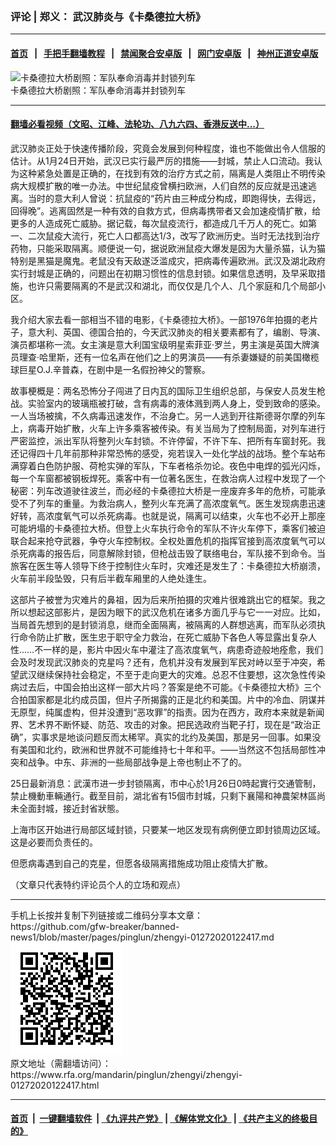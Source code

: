 ### 评论 | 郑义： 武汉肺炎与《卡桑德拉大桥》
------------------------

#### [首页](https://github.com/gfw-breaker/banned-news1/blob/master/README.md) &nbsp;&nbsp;|&nbsp;&nbsp; [手把手翻墙教程](https://github.com/gfw-breaker/guides/wiki) &nbsp;&nbsp;|&nbsp;&nbsp; [禁闻聚合安卓版](https://github.com/gfw-breaker/bn-android) &nbsp;&nbsp;|&nbsp;&nbsp; [网门安卓版](https://github.com/oGate2/oGate) &nbsp;&nbsp;|&nbsp;&nbsp; [神州正道安卓版](https://github.com/SzzdOgate/update) 



<div id="headerimg">
 <img alt="卡桑德拉大桥剧照：军队奉命消毒并封锁列车" src="https://www.rfa.org/mandarin/pinglun/zhengyi/zhengyi-01272020122417.html/Untitled-1.jpg/image" title="卡桑德拉大桥剧照：军队奉命消毒并封锁列车"/>
 <div id="headerimgcontents">
  <div id="headerimgcaption">
   <span>
    卡桑德拉大桥剧照：军队奉命消毒并封锁列车
   </span>
   <!-- zoomattribute -->
  </div>
  <!-- headerimgcaption -->
 </div>
 <!-- headerimagecontents -->
</div>

<hr/>


#### [翻墙必看视频（文昭、江峰、法轮功、八九六四、香港反送中...）](https://github.com/gfw-breaker/banned-news1/blob/master/pages/link3.md)

<div id="storytext">
 <div>
  <div class="slot_header">
  </div>
 </div>
 <p>
  武汉肺炎正处于快速传播阶段，究竟会发展到何种程度，谁也不能做出令人信服的估计。从1月24日开始，武汉已实行最严厉的措施——封城，禁止人口流动。我认为这种紧急处置是正确的，在找到有效的治疗方式之前，隔离是人类阻止不明传染病大规模扩散的唯一办法。中世纪鼠疫曾横扫欧洲，人们自然的反应就是迅速逃离。当时的意大利人曾说：抗鼠疫的“药片由三种成分构成，即跑得快，去得远，回得晚”。逃离固然是一种有效的自救方式，但病毒携带者又会加速疫情扩散，给更多的人造成死亡威胁。据记载，每次鼠疫流行，都造成几千万人的死亡。如第一、二次鼠疫大流行，死亡人口都高达1/3，改写了欧洲历史。当时无法找到治疗药物，只能采取隔离。顺便说一句，据说欧洲鼠疫大爆发是因为大量杀猫，认为猫特别是黑猫是魔鬼。老鼠没有天敌遂泛滥成灾，把病毒传遍欧洲。武汉及湖北政府实行封城是正确的，问题出在初期习惯性的信息封锁。如果信息透明，及早采取措施，也许只需要隔离的不是武汉和湖北，而仅仅是几个人、几个家庭和几个局部小区。
 </p>
 <p>
  我介绍大家去看一部相当不错的电影，《卡桑德拉大桥》。一部1976年拍摄的老片子，意大利、英国、德国合拍的，今天武汉肺炎的相关要素都有了，编剧、导演、演员都堪称一流。女主演是意大利国宝级明星索菲亚·罗兰，男主演是英国大牌演员理查·哈里斯，还有一位名声在他们之上的男演员——有杀妻嫌疑的前美国橄榄球巨星O.J.辛普森，在剧中是一名假扮神父的警察。
 </p>
 <p>
  <i>
  </i>
 </p>
 <p>
  故事梗概是：两名恐怖分子闯进了日内瓦的国际卫生组织总部，与保安人员发生枪战。实验室内的玻璃瓶被打破，含有病毒的液体溅到两人身上，受到致命的感染。一人当场被擒，不久病毒迅速发作，不治身亡。另一人逃到开往斯德哥尔摩的列车上，病毒开始扩散，火车上许多乘客被传染。有关当局为了控制局面，对列车进行严密监控，派出军队将整列火车封锁。不许停留，不许下车、把所有车窗封死。我还记得四十几年前那种非常恐怖的感受，宛若误入一处化学战的战场。整个车站布满穿着白色防护服、荷枪实弹的军队，下车者格杀勿论。夜色中电焊的弧光闪烁，每一个车窗都被钢板焊死。乘客中有一位著名医生，在救治病人过程中发现了一个秘密：列车改道驶往波兰，而必经的卡桑德拉大桥是一座废弃多年的危桥，可能承受不了列车的重量。为救治病人，整列火车充满了高浓度氧气。医生发现病患迅速好转，高浓度氧气可以杀死病毒。也就是说，隔离可以结束，火车也不必开上那座可能坍塌的卡桑德拉大桥。但登上火车执行命令的军队不许火车停下，乘客们被迫联合起来抢夺武器，争夺火车控制权。全权处置危机的指挥官接到高浓度氧气可以杀死病毒的报告后，同意解除封锁，但枪战击毁了联络电台，军队接不到命令。当旅客在医生等人领导下终于控制住火车时，灾难还是发生了：卡桑德拉大桥崩溃，火车前半段坠毁，只有后半截车厢里的人绝处逢生。
 </p>
 <p>
  这部片子被誉为灾难片的鼻祖，因为后来所拍摄的灾难片很难跳出它的框架。我之所以想起这部影片，是因为眼下的武汉危机在诸多方面几乎与它一一对应。比如，当局首先想到的是封锁消息，继而全面隔离，被隔离的人群想逃离，而军队必须执行命令防止扩散，医生忠于职守全力救治，在死亡威胁下各色人等显露出复杂人性……不一样的是，影片中因火车中灌注了高浓度氧气，病患奇迹般地痊愈，我们会及时发现武汉肺炎的克星吗？还有，危机并没有发展到军民对峙以至于冲突，希望武汉继续保持社会稳定，不至于走向更大的灾难。总忍不住要想，这次急性传染病过去后，中国会拍出这样一部大片吗？答案是绝不可能。《卡桑德拉大桥》三个合拍国家都是北约成员国，但片子所揭露的正是北约和美国。片中的冷血、阴谋并无原型，纯属虚构，但并没遭到“恶攻罪”的指责。因为在西方，政府本来就是新闻界、艺术界不断怀疑、防范、攻击的对象。把民选政府当靶子打，现在是“政治正确”，实事求是地谈问题反而太稀罕。真实的北约及美国，那是另一回事。如果没有美国和北约，欧洲和世界就不可能维持七十年和平。——当然这不包括局部性冲突和战争。中东、非洲的一些局部战争是上帝也制止不了的。
 </p>
 <p>
  25日最新消息：武漢市进一步封锁隔离，市中心於1月26日0時起實行交通管制，禁止機動車輛通行。截至目前，湖北省有15個市封城，只剩下襄陽和神農架林區尚未全面封城，接近封省狀態。
 </p>
 <p>
  上海市区开始进行局部区域封锁，只要某一地区发现有病例便立即封锁周边区域。这是必要而负责任的。
 </p>
 <p>
  但愿病毒遇到自己的克星，但愿各级隔离措施成功阻止疫情大扩散。
 </p>
 <p>
 </p>
 <p align="left">
  （文章只代表特约评论员个人的立场和观点）
 </p>
</div>

<hr/>
手机上长按并复制下列链接或二维码分享本文章：<br/>
https://github.com/gfw-breaker/banned-news1/blob/master/pages/pinglun/zhengyi-01272020122417.md <br/>
<a href='https://github.com/gfw-breaker/banned-news1/blob/master/pages/pinglun/zhengyi-01272020122417.md'><img src='https://github.com/gfw-breaker/banned-news1/blob/master/pages/pinglun/zhengyi-01272020122417.md.png'/></a> <br/>
原文地址（需翻墙访问）：https://www.rfa.org/mandarin/pinglun/zhengyi/zhengyi-01272020122417.html


------------------------
#### [首页](https://github.com/gfw-breaker/banned-news1/blob/master/README.md) &nbsp;|&nbsp; [一键翻墙软件](https://github.com/gfw-breaker/nogfw/blob/master/README.md) &nbsp;| [《九评共产党》](https://github.com/gfw-breaker/9ping.md/blob/master/README.md#九评之一评共产党是什么) | [《解体党文化》](https://github.com/gfw-breaker/jtdwh.md/blob/master/README.md) | [《共产主义的终极目的》](https://github.com/gfw-breaker/gczydzjmd.md/blob/master/README.md)


<img src='http://gfw-breaker.win/banned-news/pages/pinglun/zhengyi-01272020122417.md' width='0px' height='0px'/>